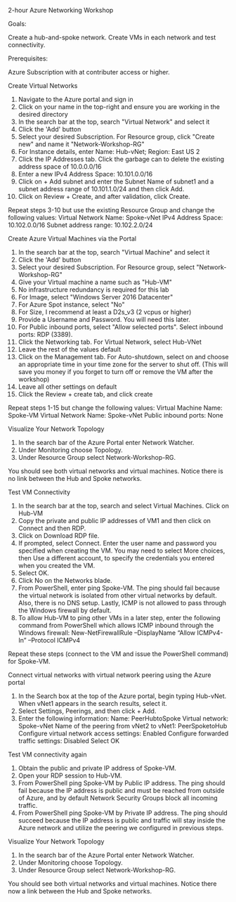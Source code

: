 2-hour Azure Networking Workshop

Goals:

Create a hub-and-spoke network. Create VMs in each network and test connectivity.

Prerequisites:

Azure Subscription with at contributer access or higher.


Create Virtual Networks

1. Navigate to the Azure portal and sign in
2. Click on your name in the top-right and ensure you are working in the desired directory
3. In the search bar at the top, search "Virtual Network" and select it
4. Click the 'Add' button
5. Select your desired Subscription. For Resource group, click "Create new" and name it "Network-Workshop-RG"
6. For Instance details, enter Name: Hub-vNet; Region: East US 2
7. Click the IP Addresses tab. Click the garbage can to delete the existing address space of 10.0.0.0/16
8. Enter a new IPv4 Address Space: 10.101.0.0/16
9. Click on + Add subnet and enter the Subnet Name of subnet1 and a subnet address range of 10.101.1.0/24 and then click Add. 
10. Click on Review + Create, and after validation, click Create.

Repeat steps 3-10 but use the existing Resource Group and change the following values:
Virtual Network Name: Spoke-vNet
IPv4 Address Space: 10.102.0.0/16
Subnet address range: 10.102.2.0/24


Create Azure Virtual Machines via the Portal

1. In the search bar at the top, search "Virtual Machine" and select it
2. Click the 'Add' button
3. Select your desired Subscription. For Resource group, select "Network-Workshop-RG"
4. Give your Virtual machine a name such as "Hub-VM"
5. No infrastructure redundancy is required for this lab
6. For Image, select "Windows Server 2016 Datacenter"
7. For Azure Spot instance, select "No"
8. For Size, I recommend at least a D2s_v3 (2 vcpus or higher)
9. Provide a Username and Password. You will need this later.
10. For Public inbound ports, select "Allow selected ports". Select inbound ports: RDP (3389).
11. Click the Networking tab. For Virtual Network, select Hub-VNet
12. Leave the rest of the values default
13. Click on the Management tab. For Auto-shutdown, select on and choose an appropriate time in your time zone for the server to shut off. (This will save you money if you forget to turn off or remove the VM after the workshop)
14. Leave all other settings on default
15. Click the Review + create tab, and click create

Repeat steps 1-15 but change the following values:
Virtual Machine Name: Spoke-VM
Virtual Network Name: Spoke-vNet
Public inbound ports: None


Visualize Your Network Topology

1. In the search bar of the Azure Portal enter Network Watcher.
2. Under Monitoring choose Topology.
3. Under Resource Group select Network-Workshop-RG.

You should see both virtual networks and virtual machines. Notice there is no link between the Hub and Spoke networks.


Test VM Connectivity

1. In the search bar at the top, search and select Virtual Machines. Click on Hub-VM
2. Copy the private and public IP addresses of VM1 and then click on Connect and then RDP.
3. Click on Download RDP file.
4. If prompted, select Connect. Enter the user name and password you specified when creating the VM. You may need to select More choices, then Use a different account, to specify the credentials you entered when you created the VM.
5. Select OK.
6. Click No on the Networks blade.
7. From PowerShell, enter ping Spoke-VM. The ping should fail because the virtual network is isolated from other virtual networks by default. Also, there is no DNS setup. Lastly, ICMP is not allowed to pass through the Windows firewall by default.
8. To allow Hub-VM to ping other VMs in a later step, enter the following command from PowerShell which allows ICMP inbound through the Windows firewall: New-NetFirewallRule –DisplayName “Allow ICMPv4-In” –Protocol ICMPv4

Repeat these steps (connect to the VM and issue the PowerShell command) for Spoke-VM.


Connect virtual networks with virtual network peering using the Azure portal

1. In the Search box at the top of the Azure portal, begin typing Hub-vNet. When vNet1 appears in the search results, select it.
2. Select Settings, Peerings, and then click + Add.
3. Enter the following information:
        Name: PeerHubtoSpoke
        Virtual network: Spoke-vNet
        Name of the peering from vNet2 to vNet1: PeerSpoketoHub
        Configure virtual network access settings: Enabled
        Configure forwarded traffic settings: Disabled
        Select OK


Test VM connectivity again

1. Obtain the public and private IP address of Spoke-VM.
2. Open your RDP session to Hub-VM.
3. From PowerShell ping Spoke-VM by Public IP address. The ping should fail because the IP address is public and must be reached from outside of Azure, and by default Network Security Groups block all incoming traffic.
4. From PowerShell ping Spoke-VM by Private IP address. The ping should succeed because the IP address is public and traffic will stay inside the Azure network and utilize the peering we configured in previous steps.


Visualize Your Network Topology

1. In the search bar of the Azure Portal enter Network Watcher.
2. Under Monitoring choose Topology.
3. Under Resource Group select Network-Workshop-RG.

You should see both virtual networks and virtual machines. Notice there now a link between the Hub and Spoke networks.
